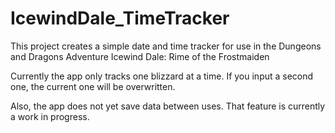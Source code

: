 # IcewindDale_TimeTracker

This project creates a simple date and time tracker for use in the Dungeons and Dragons Adventure Icewind Dale: Rime of the Frostmaiden 

Currently the app only tracks one blizzard at a time. If you input a second one, the current one will be overwritten.

Also, the app does not yet save data between uses. That feature is currently a work in progress.
